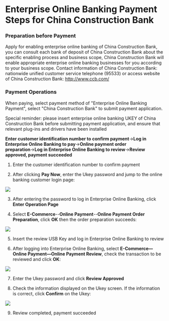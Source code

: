 # Enterprise Online Banking Payment Steps for China Construction Bank

### Preparation before Payment
Apply for enabling enterprise online banking of China Construction Bank, you can consult each bank of deposit of China Construction Bank about the specific enabling process and business scope, China Construction Bank will enable appropriate enterprise online banking businesses for you according to your business scope.
Contact information of China Construction Bank: nationwide unified customer service telephone (95533) or access website of China Construction Bank: http://www.ccb.com/

### Payment Operations
When paying, select payment method of "Enterprise Online Banking Payment", select "China Construction Bank" to submit payment application.

Special reminder: please insert enterprise online banking UKEY of China Construction Bank before submitting payment application, and ensure that relevant plug-ins and drivers have been installed

**Enter customer identification number to confirm payment**→**Log in Enterprise Online Banking to pay**→**Online payment order preparation**→**Log in Enterprise Online Banking to review**→**Review approved, payment succeeded**

1. Enter the customer identification number to confirm payment

2. After clicking **Pay Now**, enter the Ukey password and jump to the online banking customer login page:

![](https://img30.360buyimg.com/pophelp/jfs/t5872/321/4272896160/206918/ccf10ec9/594b38a6Nd06e6f3b.png)

3. After entering the password to log in Enterprise Online Banking, click **Enter Operation Page**

4. Select **E-Commerce**--**Online Payment**--**Online Payment Order Preparation**, click **OK** then the order preparation succeeds:

![](https://img30.360buyimg.com/pophelp/jfs/t6430/143/1141967367/149941/f0274de5/594b38afN6754a78d.png)

5. Insert the review USB Key and log in Enterprise Online Banking to review

6. After logging into Enterprise Online Banking, select **E-Commerce— Online Payment—Online Payment Review**, check the transaction to be reviewed and click **OK**:

![](https://img30.360buyimg.com/pophelp/jfs/t6535/7/1096030956/144126/5bab79bd/594b3eeaNb9665003.png)

7. Enter the Ukey password and click **Review Approved**

8. Check the information displayed on the Ukey screen. If the information is correct, click **Confirm** on the Ukey:

![](https://img30.360buyimg.com/pophelp/jfs/t5947/56/3160687593/215620/180e698c/594b3ef9Nff7ebdb2.png)

9. Review completed, payment succeeded